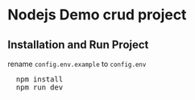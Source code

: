 # Nodejs Demo crud project
## Installation and Run Project

rename `config.env.example` to `config.env`

<pre>
  npm install
  npm run dev
</pre>


